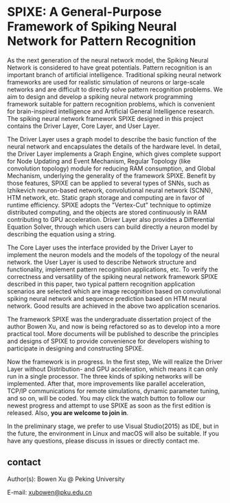 # SPIXE: A General-Purpose Framework of Spiking Neural Network for Pattern Recognition

As the next generation of the neural network model, the Spiking Neural Network is considered to have great potentials. Pattern recognition is an important branch of artificial intelligence. Traditional spiking neural network frameworks are used for realistic simulation of neurons or large-scale networks and are difficult to directly solve pattern recognition problems. We aim to design and develop a spiking neural network programming framework suitable for pattern recognition problems, which is convenient for brain-inspired intelligence and Artificial General Intelligence research. The spiking neural network framework SPIXE designed in this project contains the Driver Layer, Core Layer, and User Layer.

The Driver Layer uses a graph model to describe the basic function of the neural network and encapsulates the details of the hardware level. In detail, the Driver Layer implements a Graph Engine, which gives complete support for Node Updating and Event Mechanism, Regular Topology (like convolution topology) module for reducing RAM consumption, and Global Mechanism, underlying the generality of the framework SPIXE. Benefit by those features, SPIXE can be applied to several types of SNNs, such as Izhikevich neuron-based network, convolutional neural network (SCNN), HTM network, etc. Static graph storage and computing are in favor of runtime efficiency. SPIXE adopts the "Vertex-Cut" technique to optimize distributed computing, and the objects are stored continuously in RAM contributing to GPU acceleration. Driver Layer also provides a Differential Equation Solver, through which users can build directly a neuron model by describing the equation using a string.

The Core Layer uses the interface provided by the Driver Layer to implement the neuron models and the models of the topology of the neural network.
the User Layer is used to describe Network structure and functionality, implement pattern recognition applications, etc.
To verify the correctness and versatility of the spiking neural network framework SPIXE described in this paper, two typical pattern recognition application scenarios are selected which are image recognition based on convolutional spiking neural network and sequence prediction based on HTM neural network. Good results are achieved in the above two application scenarios.

The framework SPIXE was the undergraduate dissertation project of the author Bowen Xu, and now is being refactored so as to develop into a more practical tool.
More documents will be published to describe the principles and designs of SPIXE to provide convenience for developers wishing to participate in designing and constructing SPIXE.

Now the framework is in progress. In the first step, We will realize the Driver Layer without Distribution- and GPU acceleration, which means it can only run in a single processor. The three kinds of spiking networks will be implemented. After that, more improvements like parallel acceleration, TCP/IP communications for remote simulations, dynamic parameter tuning, and so on, will be coded. You may click the watch button to follow our newest progress and attempt to use SPIXE as soon as the first edition is released. Also, **you are welcome to join in**.

In the preliminary stage, we prefer to use Visual Studio(2015) as IDE, but in the future, the environment in Linux and macOS will also be suitable.
If you have any questions, please discuss in issues or directly contact me.

## contact

Author(s): Bowen Xu @ Peking University

E-mail: xubowen@pku.edu.cn
